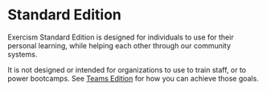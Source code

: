 # Standard Edition

Exercism Standard Edition is designed for individuals to use for their personal learning, while helping each other through our community systems.

It is not designed or intended for organizations to use to train staff, or to power bootcamps.
See [Teams Edition](/docs/editions/teams) for how you can achieve those goals.
